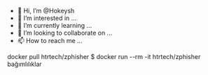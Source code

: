 - 👋 Hi, I’m @Hokeysh
- 👀 I’m interested in ...
- 🌱 I’m currently learning ...
- 💞️ I’m looking to collaborate on ...
- 📫 How to reach me ...

<!---
Hokeysh/Hokeysh is a ✨ special ✨ repository because its `README.md` (this file) appears on your GitHub profile.
You can click the Preview link to take a look at your changes.
--->
docker pull htrtech/zphisher
$ docker run --rm -it htrtech/zphisher
bağımlılıklar
